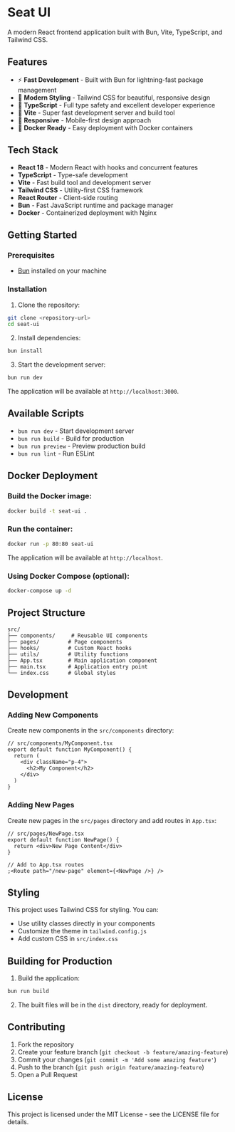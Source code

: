 # Seat UI

A modern React frontend application built with Bun, Vite, TypeScript, and Tailwind CSS.

## Features

- ⚡ **Fast Development** - Built with Bun for lightning-fast package management
- 🎨 **Modern Styling** - Tailwind CSS for beautiful, responsive design
- 🔧 **TypeScript** - Full type safety and excellent developer experience
- 🚀 **Vite** - Super fast development server and build tool
- 📱 **Responsive** - Mobile-first design approach
- 🐳 **Docker Ready** - Easy deployment with Docker containers

## Tech Stack

- **React 18** - Modern React with hooks and concurrent features
- **TypeScript** - Type-safe development
- **Vite** - Fast build tool and development server
- **Tailwind CSS** - Utility-first CSS framework
- **React Router** - Client-side routing
- **Bun** - Fast JavaScript runtime and package manager
- **Docker** - Containerized deployment with Nginx

## Getting Started

### Prerequisites

- [Bun](https://bun.sh/) installed on your machine

### Installation

1. Clone the repository:

```bash
git clone <repository-url>
cd seat-ui
```

2. Install dependencies:

```bash
bun install
```

3. Start the development server:

```bash
bun run dev
```

The application will be available at `http://localhost:3000`.

## Available Scripts

- `bun run dev` - Start development server
- `bun run build` - Build for production
- `bun run preview` - Preview production build
- `bun run lint` - Run ESLint

## Docker Deployment

### Build the Docker image:

```bash
docker build -t seat-ui .
```

### Run the container:

```bash
docker run -p 80:80 seat-ui
```

The application will be available at `http://localhost`.

### Using Docker Compose (optional):

```bash
docker-compose up -d
```

## Project Structure

```
src/
├── components/     # Reusable UI components
├── pages/         # Page components
├── hooks/         # Custom React hooks
├── utils/         # Utility functions
├── App.tsx        # Main application component
├── main.tsx       # Application entry point
└── index.css      # Global styles
```

## Development

### Adding New Components

Create new components in the `src/components` directory:

```tsx
// src/components/MyComponent.tsx
export default function MyComponent() {
  return (
    <div className="p-4">
      <h2>My Component</h2>
    </div>
  )
}
```

### Adding New Pages

Create new pages in the `src/pages` directory and add routes in `App.tsx`:

```tsx
// src/pages/NewPage.tsx
export default function NewPage() {
  return <div>New Page Content</div>
}

// Add to App.tsx routes
;<Route path="/new-page" element={<NewPage />} />
```

## Styling

This project uses Tailwind CSS for styling. You can:

- Use utility classes directly in your components
- Customize the theme in `tailwind.config.js`
- Add custom CSS in `src/index.css`

## Building for Production

1. Build the application:

```bash
bun run build
```

2. The built files will be in the `dist` directory, ready for deployment.

## Contributing

1. Fork the repository
2. Create your feature branch (`git checkout -b feature/amazing-feature`)
3. Commit your changes (`git commit -m 'Add some amazing feature'`)
4. Push to the branch (`git push origin feature/amazing-feature`)
5. Open a Pull Request

## License

This project is licensed under the MIT License - see the LICENSE file for details.
